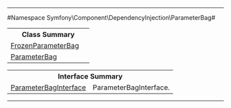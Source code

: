 

- - -

#Namespace Symfony\Component\DependencyInjection\ParameterBag#

<table class="title">
<tr><th colspan="2" class="title">Class Summary</th></tr>
<tr><td class="name"><a href="https://github.com/JeyDotC/Hirudo-docs/blob/master/symfony/component/dependencyinjection/parameterbag/frozenparameterbag.html">FrozenParameterBag</a></td><td class="description"></td></tr>
<tr><td class="name"><a href="https://github.com/JeyDotC/Hirudo-docs/blob/master/symfony/component/dependencyinjection/parameterbag/parameterbag.html">ParameterBag</a></td><td class="description"></td></tr>
</table>

<table class="title">
<tr><th colspan="2" class="title">Interface Summary</th></tr>
<tr><td class="name"><a href="https://github.com/JeyDotC/Hirudo-docs/blob/master/symfony/component/dependencyinjection/parameterbag/parameterbaginterface.html">ParameterBagInterface</a></td><td class="description">ParameterBagInterface.</td></tr>
</table>

- - -

